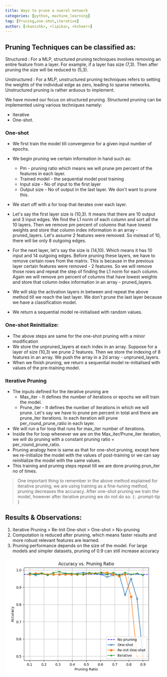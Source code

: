 ```yaml
---
title: Ways to prune a nueral network
categories: [python, machine_learning]
tag: [Pruning,one-shot,iterative]
author: [<kanishk>, <lipika>, <ksheer>]
---
```


## Pruning Techniques can be classified as:

Structured
: For a MLP, structured pruning techniques involves removing an entire feature from a layer. For example, if a layer has size (7,3). Then after pruning the size will be reduced to (5,3). 

Unstructured
: For a MLP, unstructured pruning techniques refers to setting the weights of the individual edge as zero, leading to sparse networks. Unstructured pruning is rather arduous to implement. 

We have moved our focus on structured pruning. Structured pruning can be implemented using various techniques namely: 
* Iterative
* One-shot.

### One-shot
* We first train the model till convergence for a given input number of epochs.
* We  begin pruning we certain information in hand such as:
	* Pm - pruning ratio which means we will prune pm percent of the features in each layer. 
	* Trained model - the sequential model post training
	* Input size - No of input to the first layer
	* Output size - No of output in the last layer. We don't want to prune this.

* We start off with a for loop that iterates over each layer. 
* Let's say the first layer size is (10,3). It means that there are 10 output and 3 input edges. We find the L1 norm of each column and sort all the 10 layers. Then we remove pm percent of columns that have lowest weights and store that column index information in an array - pruned_layers. Let's assume 2 features were removed. So instead of 10, there will be only 8 outgoing edges.
* For the next layer, let's say the size is (14,10). Which means it has 10 input and 14 outgoing edges. Before pruning these layers, we have to remove certain rows from the matrix. This is because in the previous layer certain features were removed - 2 features. So we will remove those rows and repeat the step of finding the L1 norm for each column. Again we will remove pm percent of columns that have lowest weights and store that column index information in an array - pruned_layers.
* We will skip the activation layers in between and repeat the above method till we reach the last layer. We don't prune the last layer because we have a classification model.
* We return a sequential model re-initialised with random values.

### One-shot Reinitialize:
* The above steps are same for the one-shot pruning with a minor modification
* We store the unpruned_layers at each index in an array. Suppose for a layer of size (10,3) we prune 2 features. Then we store the indexing of 8 features in an array. We push the array in a 2d array - unpruned_layers.
* When we finish pruning, we return a sequential model re-initialised with values of the pre-training model. 

### Iterative Pruning
* The inputs defined for the iterative pruning are 
	* Max_iter - It defines the number of iterations or epochs we will train the model.
	* Prune_iter - It defines the number of iterations in which we will prune. Let's say we have to prune pm percent in total and there are prune_iter iterations. In each iteration will prune per_round_prune_ratio in each layer.
* We will run a for loop that runs for max_iter number of iterations.
* Inside the for loop whenever we are on the Max_iter/Prune_iter iteration, we will do pruning with a constant pruning ratio = per_round_prune_ratio.
* Pruning analogy here is same as that for one-shot pruning, except here we re-initialize the model with the values of post-training or we can say reinitialize the model with the same values.
* This training and pruning steps repeat till we are done pruning prun_iter no of times.


> One important thing to remember in the above method explained for iterative pruning, we are using training as a fine-tuning method, pruning decreases the accuracy. After one-shot pruning we train the model, however after iterative pruning we do not do so.
{: .prompt-tip }

## Results & Observations: 
1. Iterative Pruning > Re-Init One-shot > One-shot > No-pruning
2. Computation is reduced after pruning, which means faster results and more robust relevant features are learned.
3. Pruning performance depends on the size of the model. For large models and simpler datasets, pruning of 0.9 can still increase accuracy

![Pruning](/assets/images/pruning-types_accuracy_v_prune_ratio.png)